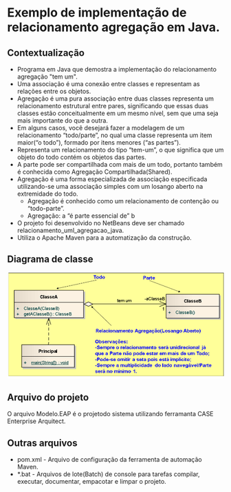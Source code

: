 # Exemplo de implementação de relacionamento agregação em Java.

## Contextualização

- Programa em Java que demostra a implementação do relacionamento agregação "tem um".<br>
- Uma associação é uma conexão entre classes e representam as relações entre os objetos.<br>
- Agregação é uma pura associação entre duas classes representa um relacionamento estrutural entre pares, significando que essas duas classes estão conceitualmente em um mesmo nível, sem que uma seja mais importante do que a outra.<br>
- Em alguns casos, você desejará fazer a modelagem de um relacionamento “todo/parte”, no qual uma classe representa um item maior(“o todo”), formado por itens menores (“as partes”).<br>
- Representa um relacionamento do tipo “tem-um”, o que significa que um objeto do todo contém os objetos das partes.<br>
- A parte pode ser compartilhada com mais de um todo, portanto também é conhecida como Agregação Compartilhada(Shared).<br>
- Agregação é uma forma especializada de associação especificada utilizando-se uma associação simples com um losango aberto na extremidade do todo. <br>
    - Agregação é conhecido como um relacionamento de contenção ou “todo-parte”.<br>
    - Agregação: a “é parte essencial de” b<br>
- O projeto foi desenvolvido no NetBeans deve ser chamado relacionamento_uml_agregacao_java.<br>
- Utiliza o Apache Maven para a automatização da construção.<br>

## Diagrama de classe

![Diagrama de classe](diagramadeclasse.png)

## Arquivo do projeto

O arquivo Modelo.EAP é o projetodo sistema utilizando ferramanta CASE Enterprise Arquitect.

## Outras arquivos
- pom.xml - Arquivo de configuração da ferramenta de automação Maven.
- *.bat - Arquivos de lote(Batch) de console para tarefas compilar, executar, documentar, empacotar e limpar o projeto.